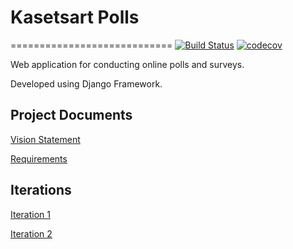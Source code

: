 # Kasetsart Polls
============================
[![Build Status](https://travis-ci.com/kaesrel/ku-polls.svg?branch=master)](https://travis-ci.com/kaesrel/ku-polls)
[![codecov](https://codecov.io/gh/kaesrel/ku-polls/branch/master/graph/badge.svg)](https://codecov.io/gh/kaesrel/ku-polls)


Web application for conducting online polls and surveys.

Developed using Django Framework.

## Project Documents

[Vision Statement](../../wiki/Vision%20Statement)

[Requirements](../../wiki/Requirements)

## Iterations

[Iteration 1](../../wiki/Iteration%201%20Plan)

[Iteration 2](../../wiki/Iteration%202%20Plan)
